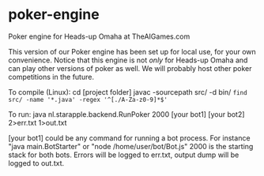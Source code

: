 poker-engine
============

Poker engine for Heads-up Omaha at TheAIGames.com

This version of our Poker engine has been set up for local use, for your own convenience. Notice that this engine is not *only* for Heads-up Omaha and can play other versions of poker as well. We will probably host other poker competitions in the future.

To compile (Linux):
    cd [project folder]
    javac -sourcepath src/ -d bin/ `find src/ -name '*.java' -regex '^[./A-Za-z0-9]*$'`
    
To run:
    java nl.starapple.backend.RunPoker 2000 [your bot1] [your bot2] 2>err.txt 1>out.txt
    
[your bot1] could be any command for running a bot process. For instance "java main.BotStarter" or "node /home/user/bot/Bot.js"
2000 is the starting stack for both bots.
Errors will be logged to err.txt, output dump will be logged to out.txt.
